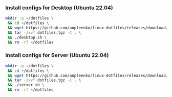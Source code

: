 ### Install configs for Desktop (Ubuntu 22.04)

```bash
mkdir -p ~/dotfiles \
 && cd ~/dotfiles \
 && wget https://github.com/anpleenko/linux-dotfiles/releases/download/v11-09-2023-15h-41m-37s/dotfiles.tgz \
 && tar -zxvf dotfiles.tgz -C . \
 && ./desktop.sh \
 && rm -rf ~/dotfiles
```

### Install configs for Server (Ubuntu 22.04)

```bash
mkdir -p ~/dotfiles \
 && cd ~/dotfiles \
 && wget https://github.com/anpleenko/linux-dotfiles/releases/download/v11-09-2023-15h-41m-37s/dotfiles.tgz \
 && tar -zxvf dotfiles.tgz -C . \
 && ./server.sh \
 && rm -rf ~/dotfiles
```
